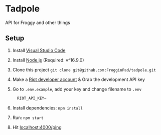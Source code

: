 # Tadpole

API for Froggy and other things

## Setup

1. Install [Visual Studio Code](https://code.visualstudio.com/Download)
2. Install [Node.js](https://nodejs.org/en/download/) (Required: v^16.9.0)
3. Clone this project `git clone git@github.com:FrogginPad/tadpole.git`
4. Make a [Riot developer account](https://developer.riotgames.com) & Grab the development API key
5. Go to `.env.example`, add your key and change filename to `.env`

    ```js
      RIOT_API_KEY=
    ```

6. Install dependencies: `npm install`
7. Run: `npm start`
8. Hit [localhost:4000/ping](http://localhost:4000/ping)
